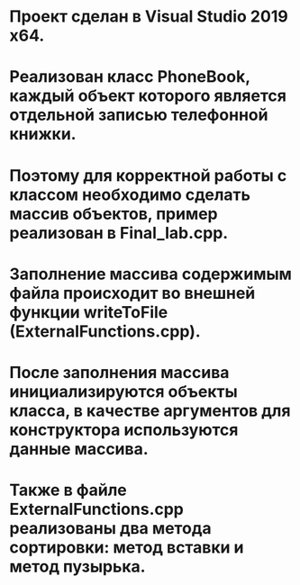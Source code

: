# Проект сделан в Visual Studio 2019 x64. 
# Реализован класс PhoneBook, каждый объект которого является отдельной записью телефонной книжки.
# Поэтому для корректной работы с классом необходимо сделать массив объектов, пример реализован в Final_lab.cpp. 
# Заполнение массива содержимым файла происходит во внешней функции writeToFile (ExternalFunctions.cpp). 
# После заполнения массива инициализируются объекты класса, в качестве аргументов для конструктора используются данные массива. 
# Также в файле ExternalFunctions.cpp реализованы два метода сортировки: метод вставки и метод пузырька. 
